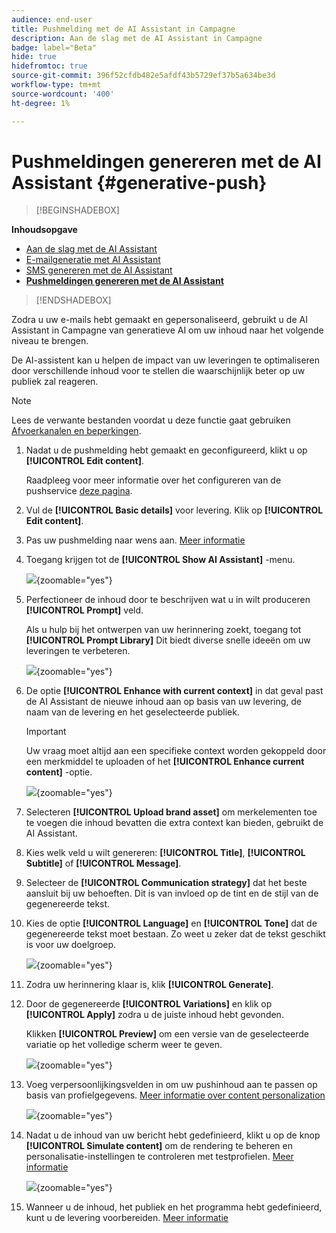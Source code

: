 ```yaml
---
audience: end-user
title: Pushmelding met de AI Assistant in Campagne
description: Aan de slag met de AI Assistant in Campagne
badge: label="Beta"
hide: true
hidefromtoc: true
source-git-commit: 396f52cfdb482e5afdf43b5729ef37b5a634be3d
workflow-type: tm+mt
source-wordcount: '400'
ht-degree: 1%

---
```


# Pushmeldingen genereren met de AI Assistant {#generative-push}

>[!BEGINSHADEBOX]

**Inhoudsopgave**

* [Aan de slag met de AI Assistant](generative-gs.md)
* [E-mailgeneratie met AI Assistant](generative-content.md)
* [SMS genereren met de AI Assistant](generative-sms.md)
* **[Pushmeldingen genereren met de AI Assistant](generative-push.md)**

>[!ENDSHADEBOX]

Zodra u uw e-mails hebt gemaakt en gepersonaliseerd, gebruikt u de AI Assistant in Campagne van generatieve AI om uw inhoud naar het volgende niveau te brengen.

De AI-assistent kan u helpen de impact van uw leveringen te optimaliseren door verschillende inhoud voor te stellen die waarschijnlijk beter op uw publiek zal reageren.

>[!NOTE]
>
>Lees de verwante bestanden voordat u deze functie gaat gebruiken [Afvoerkanalen en beperkingen](generative-gs.md#guardrails-and-limitations).

1. Nadat u de pushmelding hebt gemaakt en geconfigureerd, klikt u op **[!UICONTROL Edit content]**.

   Raadpleeg voor meer informatie over het configureren van de pushservice [deze pagina](../push/create-push.md).

1. Vul de **[!UICONTROL Basic details]** voor levering. Klik op **[!UICONTROL Edit content]**.

1. Pas uw pushmelding naar wens aan. [Meer informatie](../push/content-push.md)

1. Toegang krijgen tot de **[!UICONTROL Show AI Assistant]** -menu.

   ![](assets/push-genai-1.png){zoomable=&quot;yes&quot;}

1. Perfectioneer de inhoud door te beschrijven wat u in wilt produceren **[!UICONTROL Prompt]** veld.

   Als u hulp bij het ontwerpen van uw herinnering zoekt, toegang tot **[!UICONTROL Prompt Library]** Dit biedt diverse snelle ideeën om uw leveringen te verbeteren.

   ![](assets/push-genai-2.png){zoomable=&quot;yes&quot;}

1. De optie **[!UICONTROL Enhance with current context]** in dat geval past de AI Assistant de nieuwe inhoud aan op basis van uw levering, de naam van de levering en het geselecteerde publiek.

   >[!IMPORTANT]
   >
   > Uw vraag moet altijd aan een specifieke context worden gekoppeld door een merkmiddel te uploaden of het **[!UICONTROL Enhance current content]** -optie.

   ![](assets/push-genai-3.png){zoomable=&quot;yes&quot;}

1. Selecteren **[!UICONTROL Upload brand asset]** om merkelementen toe te voegen die inhoud bevatten die extra context kan bieden, gebruikt de AI Assistant.

1. Kies welk veld u wilt genereren: **[!UICONTROL Title]**, **[!UICONTROL Subtitle]** of **[!UICONTROL Message]**.

1. Selecteer de **[!UICONTROL Communication strategy]** dat het beste aansluit bij uw behoeften. Dit is van invloed op de tint en de stijl van de gegenereerde tekst.

1. Kies de optie **[!UICONTROL Language]** en **[!UICONTROL Tone]** dat de gegenereerde tekst moet bestaan. Zo weet u zeker dat de tekst geschikt is voor uw doelgroep.

   ![](assets/push-genai-4.png){zoomable=&quot;yes&quot;}

1. Zodra uw herinnering klaar is, klik **[!UICONTROL Generate]**.

1. Door de gegenereerde **[!UICONTROL Variations]** en klik op **[!UICONTROL Apply]** zodra u de juiste inhoud hebt gevonden.

   Klikken **[!UICONTROL Preview]** om een versie van de geselecteerde variatie op het volledige scherm weer te geven.

   ![](assets/push-genai-5.png){zoomable=&quot;yes&quot;}

1. Voeg verpersoonlijkingsvelden in om uw pushinhoud aan te passen op basis van profielgegevens. [Meer informatie over content personalization](../personalization/personalize.md)

   ![](assets/push-genai-6.png){zoomable=&quot;yes&quot;}

1. Nadat u de inhoud van uw bericht hebt gedefinieerd, klikt u op de knop **[!UICONTROL Simulate content]** om de rendering te beheren en personalisatie-instellingen te controleren met testprofielen. [Meer informatie](../preview-test/preview-content.md)

   ![](assets/push-genai-7.png){zoomable=&quot;yes&quot;}

1. Wanneer u de inhoud, het publiek en het programma hebt gedefinieerd, kunt u de levering voorbereiden. [Meer informatie](../monitor/prepare-send.md)

